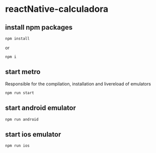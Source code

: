 # reactNative-calculadora

## install npm packages
``` 
npm install
```
or
```
npm i
```
## start metro
Responsible for the compilation, installation and livereload of emulators
``` 
npm run start
```

## start android emulator
``` 
npm run android 
```

## start ios emulator
``` 
npm run ios
```
